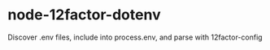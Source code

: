 # node-12factor-dotenv
Discover .env files, include into process.env, and parse with 12factor-config
